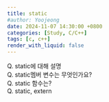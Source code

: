 ```yaml
---
title: static
#author: Yoojeong
date: 2024-11-07 14:30:00 +0800
categories: [Study, C/C++]
tags: [c, c++]
render_with_liquid: false
---
```


Q. static에 대해 설명  
Q. static멤버 변수는 무엇인가요?  
Q. static 함수는?  
Q. static, extern  
